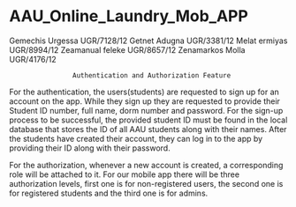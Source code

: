 # AAU_Online_Laundry_Mob_APP

Gemechis Urgessa   UGR/7128/12
Getnet Adugna      UGR/3381/12
Melat ermiyas      UGR/8994/12
Zeamanual feleke   UGR/8657/12 
Zenamarkos Molla   UGR/4176/12


                    Authentication and Authorization Feature 
                        
For the authentication, the users(students) are requested to sign up for an account on the app. While they sign up they are requested to provide their Student ID number, full name, dorm number and password. For the sign-up process to be successful, the provided  student ID must be found in the local database that stores the ID of all AAU students along with their names.  After the students have created their account, they can log in to the app by providing their ID along with their password.

For the authorization, whenever a new account is created, a corresponding role will be attached to it. For our mobile app there will be three  authorization levels, first one is for non-registered users, the second one is for registered students and the third one is for admins.

